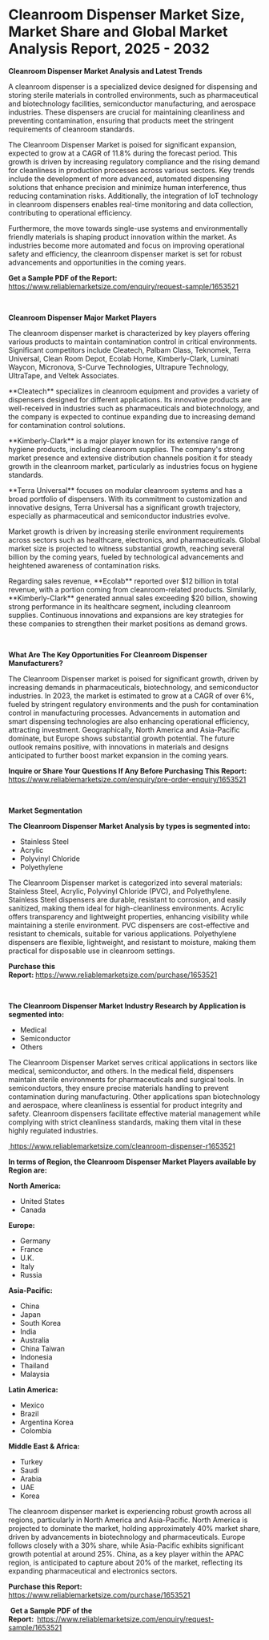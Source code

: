 <p><h1>Cleanroom Dispenser Market Size, Market Share and Global Market Analysis Report, 2025 - 2032</h1></p><p><strong>Cleanroom Dispenser Market Analysis and Latest Trends</strong></p>
<p><p>A cleanroom dispenser is a specialized device designed for dispensing and storing sterile materials in controlled environments, such as pharmaceutical and biotechnology facilities, semiconductor manufacturing, and aerospace industries. These dispensers are crucial for maintaining cleanliness and preventing contamination, ensuring that products meet the stringent requirements of cleanroom standards.</p><p>The Cleanroom Dispenser Market is poised for significant expansion, expected to grow at a CAGR of 11.8% during the forecast period. This growth is driven by increasing regulatory compliance and the rising demand for cleanliness in production processes across various sectors. Key trends include the development of more advanced, automated dispensing solutions that enhance precision and minimize human interference, thus reducing contamination risks. Additionally, the integration of IoT technology in cleanroom dispensers enables real-time monitoring and data collection, contributing to operational efficiency.</p><p>Furthermore, the move towards single-use systems and environmentally friendly materials is shaping product innovation within the market. As industries become more automated and focus on improving operational safety and efficiency, the cleanroom dispenser market is set for robust advancements and opportunities in the coming years.</p></p>
<p><strong>Get a Sample PDF of the Report:&nbsp;</strong> <a href="https://www.reliablemarketsize.com/enquiry/request-sample/1653521?utm_campaign=3264&utm_medium=2&utm_source=Github&utm_content=ia&utm_term=16042025&utm_id=cleanroom-dispenser">https://www.reliablemarketsize.com/enquiry/request-sample/1653521</a></p>
<p>&nbsp;</p>
<p><strong>Cleanroom Dispenser Major Market Players</strong></p>
<p><p>The cleanroom dispenser market is characterized by key players offering various products to maintain contamination control in critical environments. Significant competitors include Cleatech, Palbam Class, Teknomek, Terra Universal, Clean Room Depot, Ecolab Home, Kimberly-Clark, Luminati Waycon, Micronova, S-Curve Technologies, Ultrapure Technology, UltraTape, and Veltek Associates. </p><p>**Cleatech** specializes in cleanroom equipment and provides a variety of dispensers designed for different applications. Its innovative products are well-received in industries such as pharmaceuticals and biotechnology, and the company is expected to continue expanding due to increasing demand for contamination control solutions.</p><p>**Kimberly-Clark** is a major player known for its extensive range of hygiene products, including cleanroom supplies. The company's strong market presence and extensive distribution channels position it for steady growth in the cleanroom market, particularly as industries focus on hygiene standards.</p><p>**Terra Universal** focuses on modular cleanroom systems and has a broad portfolio of dispensers. With its commitment to customization and innovative designs, Terra Universal has a significant growth trajectory, especially as pharmaceutical and semiconductor industries evolve.</p><p>Market growth is driven by increasing sterile environment requirements across sectors such as healthcare, electronics, and pharmaceuticals. Global market size is projected to witness substantial growth, reaching several billion by the coming years, fueled by technological advancements and heightened awareness of contamination risks.</p><p>Regarding sales revenue, **Ecolab** reported over $12 billion in total revenue, with a portion coming from cleanroom-related products. Similarly, **Kimberly-Clark** generated annual sales exceeding $20 billion, showing strong performance in its healthcare segment, including cleanroom supplies. Continuous innovations and expansions are key strategies for these companies to strengthen their market positions as demand grows.</p></p>
<p>&nbsp;</p>
<p><strong>What Are The Key Opportunities For Cleanroom Dispenser Manufacturers?</strong></p>
<p><p>The Cleanroom Dispenser market is poised for significant growth, driven by increasing demands in pharmaceuticals, biotechnology, and semiconductor industries. In 2023, the market is estimated to grow at a CAGR of over 6%, fueled by stringent regulatory environments and the push for contamination control in manufacturing processes. Advancements in automation and smart dispensing technologies are also enhancing operational efficiency, attracting investment. Geographically, North America and Asia-Pacific dominate, but Europe shows substantial growth potential. The future outlook remains positive, with innovations in materials and designs anticipated to further boost market expansion in the coming years.</p></p>
<p><strong>Inquire or Share Your Questions If Any Before Purchasing This Report:</strong> <a href="https://www.reliablemarketsize.com/enquiry/pre-order-enquiry/1653521?utm_campaign=3264&utm_medium=2&utm_source=Github&utm_content=ia&utm_term=16042025&utm_id=cleanroom-dispenser">https://www.reliablemarketsize.com/enquiry/pre-order-enquiry/1653521</a></p>
<p>&nbsp;</p>
<p><strong>Market Segmentation</strong></p>
<p><strong>The Cleanroom Dispenser Market Analysis by types is segmented into:</strong></p>
<p><ul><li>Stainless Steel</li><li>Acrylic</li><li>Polyvinyl Chloride</li><li>Polyethylene</li></ul></p>
<p><p>The Cleanroom Dispenser market is categorized into several materials: Stainless Steel, Acrylic, Polyvinyl Chloride (PVC), and Polyethylene. Stainless Steel dispensers are durable, resistant to corrosion, and easily sanitized, making them ideal for high-cleanliness environments. Acrylic offers transparency and lightweight properties, enhancing visibility while maintaining a sterile environment. PVC dispensers are cost-effective and resistant to chemicals, suitable for various applications. Polyethylene dispensers are flexible, lightweight, and resistant to moisture, making them practical for disposable use in cleanroom settings.</p></p>
<p><strong>Purchase this Report:&nbsp;</strong><a href="https://www.reliablemarketsize.com/purchase/1653521?utm_campaign=3264&utm_medium=2&utm_source=Github&utm_content=ia&utm_term=16042025&utm_id=cleanroom-dispenser">https://www.reliablemarketsize.com/purchase/1653521</a></p>
<p>&nbsp;</p>
<p><strong>The Cleanroom Dispenser Market Industry Research by Application is segmented into:</strong></p>
<p><ul><li>Medical</li><li>Semiconductor</li><li>Others</li></ul></p>
<p><p>The Cleanroom Dispenser Market serves critical applications in sectors like medical, semiconductor, and others. In the medical field, dispensers maintain sterile environments for pharmaceuticals and surgical tools. In semiconductors, they ensure precise materials handling to prevent contamination during manufacturing. Other applications span biotechnology and aerospace, where cleanliness is essential for product integrity and safety. Cleanroom dispensers facilitate effective material management while complying with strict cleanliness standards, making them vital in these highly regulated industries.</p></p>
<p><a href="https://www.reliablemarketsize.com/cleanroom-dispenser-r1653521?utm_campaign=3264&utm_medium=2&utm_source=Github&utm_content=ia&utm_term=16042025&utm_id=cleanroom-dispenser">&nbsp;https://www.reliablemarketsize.com/cleanroom-dispenser-r1653521</a></p>
<p><strong>In terms of Region, the Cleanroom Dispenser Market Players available by Region are:</strong></p>
<p>
    <p> <strong> North America: </strong>
        <ul>
            <li>United States</li>
            <li>Canada</li>
        </ul>
        </p> 
    <p> <strong> Europe: </strong>
        <ul>
            <li>Germany</li>
            <li>France</li>
            <li>U.K.</li>
            <li>Italy</li>
            <li>Russia</li>
        </ul>
        </p> 
    <p> <strong> Asia-Pacific: </strong>
        <ul>
            <li>China</li>
            <li>Japan</li>
            <li>South Korea</li>
            <li>India</li>
            <li>Australia</li>
            <li>China Taiwan</li>
            <li>Indonesia</li>
            <li>Thailand</li>
            <li>Malaysia</li>
        </ul>
        </p> 
    <p> <strong> Latin America: </strong>
        <ul>
            <li>Mexico</li>
            <li>Brazil</li>
            <li>Argentina Korea</li>
            <li>Colombia</li>
        </ul>
        </p> 
    <p> <strong> Middle East & Africa: </strong>
        <ul>
            <li>Turkey</li>
            <li>Saudi</li>
            <li>Arabia</li>
            <li>UAE</li>
            <li>Korea</li>
        </ul>
    </p>
    </p>
<p><p>The cleanroom dispenser market is experiencing robust growth across all regions, particularly in North America and Asia-Pacific. North America is projected to dominate the market, holding approximately 40% market share, driven by advancements in biotechnology and pharmaceuticals. Europe follows closely with a 30% share, while Asia-Pacific exhibits significant growth potential at around 25%. China, as a key player within the APAC region, is anticipated to capture about 20% of the market, reflecting its expanding pharmaceutical and electronics sectors.</p></p>
<p><strong>Purchase this Report: </strong><a href="https://www.reliablemarketsize.com/purchase/1653521?utm_campaign=3264&utm_medium=2&utm_source=Github&utm_content=ia&utm_term=16042025&utm_id=cleanroom-dispenser">https://www.reliablemarketsize.com/purchase/1653521</a></p>
<p>&nbsp;<strong>Get a Sample PDF of the Report:&nbsp;&nbsp;</strong><a href="https://www.reliablemarketsize.com/enquiry/request-sample/1653521?utm_campaign=3264&utm_medium=2&utm_source=Github&utm_content=ia&utm_term=16042025&utm_id=cleanroom-dispenser">https://www.reliablemarketsize.com/enquiry/request-sample/1653521</a></p>
<p><strong></strong></p>
<p><p></p><p></p><p></p></p>